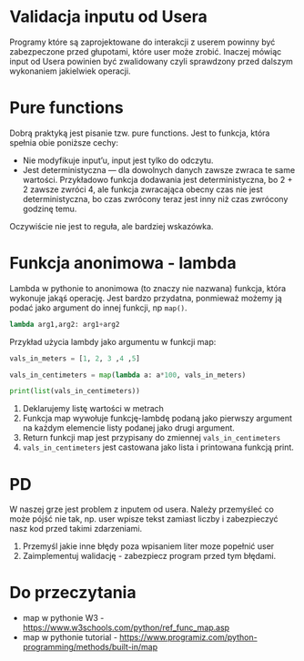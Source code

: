 # Validacja inputu od Usera

Programy które są zaprojektowane do interakcji z userem powinny być zabezpeczone przed głupotami, które user może zrobić.
Inaczej mówiąc input od Usera powinien być zwalidowany czyli sprawdzony przed dalszym wykonaniem jakielwiek operacji.

# Pure functions

Dobrą praktyką jest pisanie tzw. pure functions. Jest to funkcja, która spełnia obie poniższe cechy:

- Nie modyfikuje input’u, input jest tylko do odczytu.
- Jest deterministyczna — dla dowolnych danych zawsze zwraca te same wartości. Przykładowo funkcja dodawania jest deterministyczna, bo 2 + 2 zawsze zwróci 4, ale funkcja zwracająca obecny czas nie jest deterministyczna, bo czas zwrócony teraz jest inny niż czas zwrócony godzinę temu.

Oczywiście nie jest to reguła, ale bardziej wskazówka.

# Funkcja anonimowa - lambda

Lambda w pythonie to anonimowa (to znaczy nie nazwana) funkcja, która wykonuje jakąś operację. 
Jest bardzo przydatna, ponmieważ możemy ją podać jako argument do innej funkcji, np `map()`.

```python
lambda arg1,arg2: arg1+arg2
```

Przykład użycia lambdy jako argumentu w funkcji map:

```python
vals_in_meters = [1, 2, 3 ,4 ,5]

vals_in_centimeters = map(lambda a: a*100, vals_in_meters)

print(list(vals_in_centimeters))
```

1. Deklarujemy listę wartości w metrach
2. Funkcja map wywołuje funkcję-lambdę podaną jako pierwszy argument na każdym elemencie listy podanej jako drugi argument.
3. Return funkcji map jest przypisany do zmiennej `vals_in_centimeters`
4. `vals_in_centimeters` jest castowana jako lista i printowana funkcją print. 


# PD 

W naszej grze jest problem z inputem od usera. Należy przemyśleć co może pójść nie tak, np. user wpisze tekst zamiast liczby i zabezpieczyć nasz kod przed takimi zdarzeniami.
1. Przemyśl jakie inne błędy poza wpisaniem liter moze popełnić user
2. Zaimplementuj walidację - zabezpiecz program przed tym błędami.

# Do przeczytania
- map w pythonie W3 - https://www.w3schools.com/python/ref_func_map.asp
- map w pythonie tutorial -  https://www.programiz.com/python-programming/methods/built-in/map 
